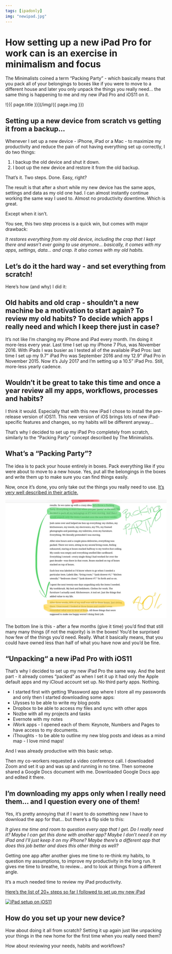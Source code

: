 ```yaml
---
tags: [ipadonly]
img: "newipad.jpg"
---
```


# How setting up a new iPad Pro for work can is an exercise in minimalism and focus

The Minimalists coined a term “Packing Party” - which basically means that you pack all of your belongings to boxes like if you were to move to a different house and later you only unpack the things you really need... the same thing is happening to me and my new iPad Pro and iOS11 on it.

<!--More-->

![{{ page.title }}](/img/{{ page.img }})

## Setting up a new device from scratch vs getting it from a backup...

Whenever I set up a new device - iPhone, iPad or a Mac - to maximize my productivity and reduce the pain of not having everything set up correctly, I do two things:

1. I backup the old device and shut it down.
2. I boot up the new device and restore it from the old backup.

That’s it. Two steps. Done. Easy, right?

The result is that after a short while my new device has the same apps, settings and data as my old one had. I can almost instantly continue working the same way I used to. Almost no productivity downtime. Which is great.

Except when it isn’t.

You see, this two step process is a quick win, but comes with major drawback:

*It restores everything from my old device, including the crap that I kept there and wasn’t ever going to use anymore... basically, it comes with my apps, settings, data... and crap. It also comes with my old habits.*

## Let’s do it the hard way - and set everything from scratch!

Here’s how (and why) I did it:

## Old habits and old crap - shouldn’t a new machine be a motivation to start again? To review my old habits? To decide which apps I really need and which I keep there just in case?

It’s not like I’m changing my iPhone and iPad every month. I’m doing it more-less every year. Last time I set up my iPhone 7 Plus, was November 2016. With iPads I was busier as I tested all of the available iPad Pros: last time I set up my 9.7” iPad Pro was September 2016 and my 12.9” iPad Pro in November 2015. Now it’s July 2017 and I’m setting up a 10.5” iPad Pro. Still, more-less yearly cadence.

## Wouldn’t it be great to take this time and once a year review all my apps, workflows, processes and habits?

I think it would. Especially that with this new iPad I chose to install the pre-release version of iOS11. This new version of iOS brings lots of new iPad-specific features and changes, so my habits will be different anyway...

That’s why I decided to set up my iPad Pro completely from scratch, similarly to the “Packing Party” concept described by The Minimalists.

## What’s a “Packing Party”?

The idea is to pack your house entirely in boxes. Pack everything like if you were about to move to a new house. Yes, put all the belongings in the boxes and write them up to make sure you can find things easily.

Now, once it’s done, you only take out the things you really need to use. [It’s very well described in their article.](http://www.theminimalists.com/packing/)

![How setting up a new iPad Pro for work can is an exercise in minimalism and focus 2](/img/newipad-2.jpg)

The bottom line is this - after a few months (give it time) you’d find that still many many things (if not the majority) is in the boxes! You’d be surprised how few of the things you’d need. Really. What it basically means, that you could have owned less than half of what you have now and you’d be fine.

## “Unpacking“ a new iPad Pro with iOS11

That’s why I decided to set up my new iPad Pro the same way. And the best part - it already comes “packed” as when I set it up it had only the Apple default apps and my iCloud account set up. No third party apps. Nothing.

* I started first with getting 1Password app where I store all my passwords and only then I started downloading some apps:
* Ulysses to be able to write my blog posts
* Dropbox to be able to access my files and sync with other apps
* Nozbe with all my projects and tasks
* Evernote with my notes
* iWork apps - I opened each of them: Keynote, Numbers and Pages to have access to my documents.
* iThoughts - to be able to outline my new blog posts and ideas as a mind map - I love mind maps!

And I was already productive with this basic setup.

Then my co-workers requested a video conference call. I downloaded Zoom and set it up and was up and running in no time. Then someone shared a Google Docs document with me. Downloaded Google Docs app and edited it there.

## I’m downloading my apps only when I really need them... and I question every one of them!

Yes, it’s pretty annoying that if I want to do something new I have to download the app for that... but there’s a flip side to this:

*It gives me time and room to question every app that I get. Do I really need it? Maybe I can get this done with another app? Maybe I don’t need it on my iPad and I’ll just keep it on my iPhone? Maybe there’s a different app that does this job better and does this other thing as well?*

Getting one app after another gives me time to re-think my habits, to question my assumptions, to improve my productivity in the long run. It gives me time to breathe, to review... and to look at things from a different angle.

It’s a much needed time to review my iPad productivity.

[Here’s the list of 20+ steps so far I followed to set up my new iPad](https://nozbe.how/NXo35)

<a href="https://nozbe.how/NXo35" title="iPad setup on iOS11"><img src="https://3rdparty.nozbe.com/nozbeHOW/thumb/NXo35?mode=light" alt="iPad setup on iOS11" style="display: block; max-width: 100%;" /></a>

## How do you set up your new device?

How about doing it all from scratch? Setting it up again just like unpacking your things in the new home for the first time when you really need them?

How about reviewing your needs, habits and workflows?


[d]: http://db.tt/kD7Liux
[t]: https://twitter.com/MSliwinski
[p]: /podcast
[n]: https://michael.gratis/nozbe
[r]: https://michael.gratis/radex
[i]: https://michael.gratis/thepodcast
[o]: https://michael.gratis/ipadonly

[pm]: http://productivemag.com/
[mo]: https://nooffice.org/
[mu]: https://medium.com/@MSliwinski
[m]: https://nooffice.org/setting-up-a-new-ipad-pro-is-an-exercise-in-minimalism-and-focus-dda2738ad4dc